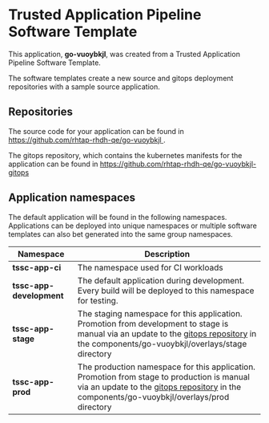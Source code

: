 # Trusted Application Pipeline Software Template

This application, **go-vuoybkjl**, was created from a Trusted Application Pipeline Software Template.

The software templates create a new source and gitops deployment repositories with a sample source application. 

## Repositories

The source code for your application can be found in [https://github.com/rhtap-rhdh-qe/go-vuoybkjl ](https://github.com/rhtap-rhdh-qe/go-vuoybkjl ).
 
The gitops repository, which contains the kubernetes manifests for the application can be found in 
[https://github.com/rhtap-rhdh-qe/go-vuoybkjl-gitops ](https://github.com/rhtap-rhdh-qe/go-vuoybkjl-gitops ) 

## Application namespaces 

The default application will be found in the following namespaces. Applications can be deployed into unique namespaces or multiple software templates can also bet generated into the same group namespaces.  

|  Namespace   |  Description   |  
| -------- | -------- |
| **tssc-app-ci** | The namespace used for CI workloads |
| **tssc-app-development** | The default application during development. Every build will be deployed to this namespace for testing. |
| **tssc-app-stage** | The staging namespace for this application. Promotion from development to stage is manual via an update to the [gitops repository](https://github.com/rhtap-rhdh-qe/go-vuoybkjl-gitops ) in the components/go-vuoybkjl/overlays/stage directory |
| **tssc-app-prod** | The production namespace for this application. Promotion from stage to production is manual via an update to the [gitops repository](https://github.com/rhtap-rhdh-qe/go-vuoybkjl-gitops ) in the components/go-vuoybkjl/overlays/prod directory |